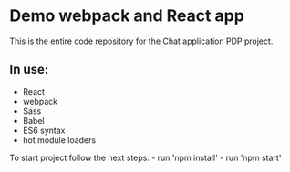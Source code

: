 # Demo webpack and React app

This is the entire code repository for the Chat application PDP project.

## In use:

- React
- webpack
- Sass
- Babel
- ES6 syntax
- hot module loaders

To start project follow the next steps:
    - run 'npm install'
    - run 'npm start'